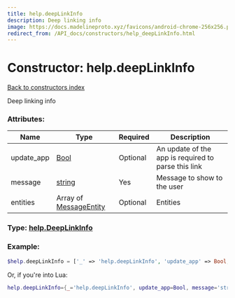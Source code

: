```yaml
---
title: help.deepLinkInfo
description: Deep linking info
image: https://docs.madelineproto.xyz/favicons/android-chrome-256x256.png
redirect_from: /API_docs/constructors/help_deepLinkInfo.html
---
```

# Constructor: help.deepLinkInfo  
[Back to constructors index](index.md)



Deep linking info

### Attributes:

| Name     |    Type       | Required | Description |
|----------|---------------|----------|-------------|
|update\_app|[Bool](../types/Bool.md) | Optional|An update of the app is required to parse this link|
|message|[string](../types/string.md) | Yes|Message to show to the user|
|entities|Array of [MessageEntity](../types/MessageEntity.md) | Optional|Entities|



### Type: [help.DeepLinkInfo](../types/help.DeepLinkInfo.md)


### Example:

```php
$help.deepLinkInfo = ['_' => 'help.deepLinkInfo', 'update_app' => Bool, 'message' => 'string', 'entities' => [MessageEntity, MessageEntity]];
```  


Or, if you're into Lua:

```lua
help.deepLinkInfo={_='help.deepLinkInfo', update_app=Bool, message='string', entities={MessageEntity}}

```


